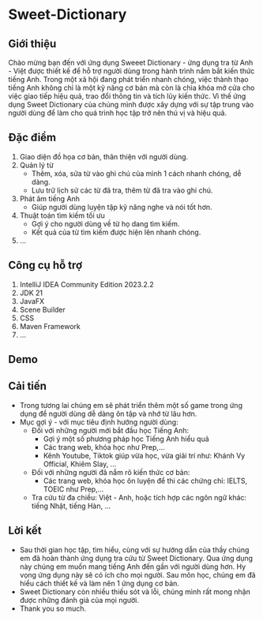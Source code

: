 # Sweet-Dictionary
## Giới thiệu
Chào mừng bạn đến với ứng dụng Sweeet Dictionary - ứng dụng tra từ Anh - Việt được thiết kế để hỗ trợ người dùng trong hành trình nắm bắt kiến thức tiếng Anh. Trong một xã hội đang phát triển nhanh chóng, việc thành thạo tiếng Anh không chỉ là một kỹ năng cơ bản mà còn là chìa khóa mở cửa cho việc giao tiếp hiệu quả, trao đổi thông tin và tích lũy kiến thức. Vì thế ứng dụng Sweet Dictionary của chúng mình được xây dựng với sự tập trung vào người dùng để làm cho quá trình học tập trở nên thú vị và hiệu quả.
## Đặc điểm
1. Giao diện đồ họa cơ bản, thân thiện với người dùng.
2. Quản lý từ
   - Thêm, xóa, sửa từ vào ghi chú của mình 1 cách nhanh chóng, dễ dàng.
   - Lưu trữ lịch sử các từ đã tra, thêm từ đã tra vào ghi chú.
3. Phát âm tiếng Anh
   - Giúp người dùng luyện tập kỹ năng nghe và nói tốt hơn.
4. Thuật toán tìm kiếm tối ưu
   - Gợi ý cho người dùng về từ họ dang tìm kiếm.
   - Kết quả của từ tìm kiếm được hiện lên nhanh chóng.
5. ...
## Công cụ hỗ trợ
1. IntelliJ IDEA Community Edition 2023.2.2
2. JDK 21
3. JavaFX
4. Scene Builder
5. CSS
6. Maven Framework
7. ...
## Demo
## Cải tiến
  - Trong tương lai chúng em sẽ phát triển thêm một số game trong ứng dụng để người dùng dễ dàng ôn tập và nhớ từ lâu hơn.
  - Mục gợi ý - với mục tiêu định hướng người dùng:
     * Đối với những người mới bắt đầu học Tiếng Anh:
       + Gợi ý một số phương pháp học Tiếng Anh hiểu quả
       + Các trang web, khóa học như Prep,...
       + Kênh Youtube, Tiktok giúp vừa học, vừa giải trí như: Khánh Vy Official, Khiêm Slay, ...
     * Đối với những người đã nắm rõ kiến thức cơ bản:
       + Các trang web, khóa học ôn luyện để thi các chứng chỉ: IELTS, TOEIC như Prep,...
     * Tra cứu từ đa chiều: Việt - Anh, hoặc tích hợp các ngôn ngữ khác: tiếng Nhật, tiếng Hàn, ...
## Lời kết
 - Sau thời gian học tập, tìm hiểu, cùng với sự hướng dẫn của thầy chúng em đã hoàn thành ứng dụng tra cứu từ Sweet Dictionary. Qua ứng dụng này chúng em muốn mang tiếng Anh đến gần với người dùng hơn. Hy vọng ứng dụng này sẽ có ích cho mọi người. Sau môn học, chúng em đã hiểu cách thiết kế và làm nên 1 ứng dụng cơ bản.
 - Sweet Dictionary còn nhiều thiếu sót và lỗi, chúng mình rất mong nhận được những đánh giá của mọi người.
 - Thank you so much.
